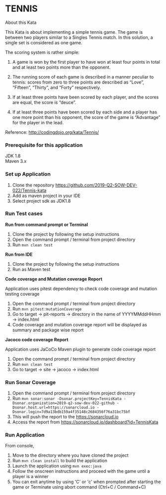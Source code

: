 # TENNIS

About this Kata

This Kata is about implementing a simple tennis game. The game is between two players similar to a Singles Tennis match. In this solution, a single set is considered as one game.

The scoring system is rather simple:
1. A game is won by the first player to have won at least four points in total and at least two points more than the opponent.

2. The running score of each game is described in a manner peculiar to tennis: scores from zero to three points are described as “Love”, “Fifteen”, “Thirty”, and “Forty” respectively.

3. If at least three points have been scored by each player, and the scores are equal, the score is “deuce”.

4. If at least three points have been scored by each side and a player has one more point than his opponent, the score of the game is “Advantage” for the player in the lead.

Reference: http://codingdojo.org/kata/Tennis/


### Prerequisite for this application

JDK 1.8\
Maven 3.x


### Set up Application
1. Clone the repository https://github.com/2019-Q2-SOW-DEV-022/Tennis-kata
2. Add as maven project in your IDE
3. Select project sdk as JDK1.8


### Run Test cases
**Run from command prompt or Terminal**
1. Clone the project by following the setup instructions
2. Open the command prompt / terminal from project directory
3. Run `mvn clean test`

**Run from IDE**
1. Clone the project by following the setup instructions
2. Run as Maven test

**Code coverage and Mutation coverage Report**

Application uses pitest dependency to check code coverage and mutation testing coverage
1. Open the command prompt / terminal from project directory 
2. Run `mvn pitest:mutationCoverage`
3. Go to target -> pit-reports -> directory in the name of YYYYMMddHHmm -> index.html
4. Code coverage and mutation coverage report will be displayed as summary and package wise report

**Jacoco code coverage Report**

Application uses JaCoCo Maven plugin to generate code coverage report
1. Open the command prompt / terminal from project directory 
2. Run `mvn clean test`
3. Go to target -> site -> jacoco -> index.html


### Run Sonar Coverage
1. Open the command prompt / terminal from project directory
2. Run `mvn sonar:sonar -Dsonar.projectKey=TennisKata -Dsonar.organization=2019-q2-sow-dev-022-github -Dsonar.host.url=https://sonarcloud.io -Dsonar.login=7d9a13bdb159a4f35148c2684356f76a31bc75bf`
3. This will push the report to the https://sonarcloud.io 
4. Access the report from https://sonarcloud.io/dashboard?id=TennisKata 


### Run Application
From console, 
1. Move to the directory where you have cloned the project
2. Run `mvn clean install` to build the application
3. Launch the application using `mvn exec:java`
4. Follow the onscreen instructions and proceed with the game until a player is a winner
5. You can exit anytime by using 'C' or 'c' when prompted after starting the game or Terminate using abort command (Ctrl+C / Command+C)
 